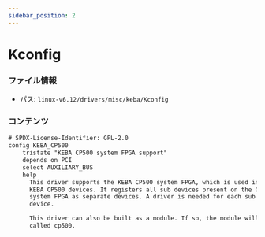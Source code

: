 ```yaml
---
sidebar_position: 2
---
```

# Kconfig

### ファイル情報

- パス: `linux-v6.12/drivers/misc/keba/Kconfig`

### コンテンツ

```txt
# SPDX-License-Identifier: GPL-2.0
config KEBA_CP500
	tristate "KEBA CP500 system FPGA support"
	depends on PCI
	select AUXILIARY_BUS
	help
	  This driver supports the KEBA CP500 system FPGA, which is used in
	  KEBA CP500 devices. It registers all sub devices present on the CP500
	  system FPGA as separate devices. A driver is needed for each sub
	  device.

	  This driver can also be built as a module. If so, the module will be
	  called cp500.

```

